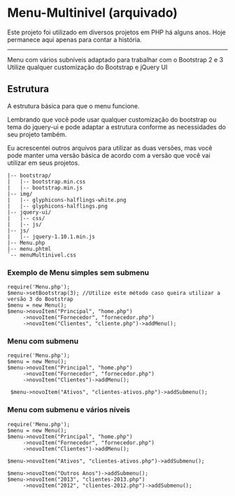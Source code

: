 Menu-Multinivel (arquivado)
===============
Este projeto foi utilizado em diversos projetos em PHP há alguns anos. Hoje permanece aqui apenas para contar a história.

---

Menu com vários subníveis adaptado para trabalhar com o Bootstrap 2 e 3
Utilize qualquer customização do Bootstrap e jQuery UI

## Estrutura
A estrutura básica para que o menu funcione.

Lembrando que você pode usar qualquer customização do bootstrap ou tema do jquery-ui e pode adaptar a estrutura conforme
as necessidades do seu projeto também.

Eu acrescentei outros arquivos para utilizar as duas versões, mas você pode manter uma versão básica de acordo com a versão que você vai utilizar em seus projetos.

```
|-- bootstrap/
|   |-- bootstrap.min.css
|   |-- bootstrap.min.js
|-- img/
|   |-- glyphicons-halflings-white.png
|   |-- glyphicons-halflings.png
|-- jquery-ui/
|   |-- css/
|   |-- js/
|-- js/
|   |-- jquery-1.10.1.min.js
|-- Menu.php
|-- menu.phtml
`-- menuMultinivel.css
```

### Exemplo de Menu simples sem submenu
```
require('Menu.php'); 
$menu->setBootstrap(3); //Utilize este método caso queira utilizar a versão 3 do Bootstrap
$menu = new Menu();
$menu->novoItem("Principal", "home.php")
     ->novoItem("Fornecedor", "fornecedor.php")
     ->novoItem("Clientes", "cliente.php")->addMenu();
```

### Menu com submenu
```
require('Menu.php');
$menu = new Menu();
$menu->novoItem("Principal", "home.php")
     ->novoItem("Fornecedor", "fornecedor.php")
     ->novoItem("Clientes")->addMenu();

 $menu->novoItem("Ativos", "clientes-ativos.php")->addSubmenu();
```

### Menu com submenu e vários níveis
```
require('Menu.php');
$menu = new Menu();
$menu->novoItem("Principal", "home.php")
     ->novoItem("Fornecedor", "fornecedor.php")
     ->novoItem("Clientes")->addMenu();

$menu->novoItem("Ativos", "clientes-ativos.php")->addSubmenu();

$menu->novoItem("Outros Anos")->addSubmenu();
$menu->novoItem("2013", "clientes-2013.php")
     ->novoItem("2012", "clientes-2012.php")->addSubmenu();
```

